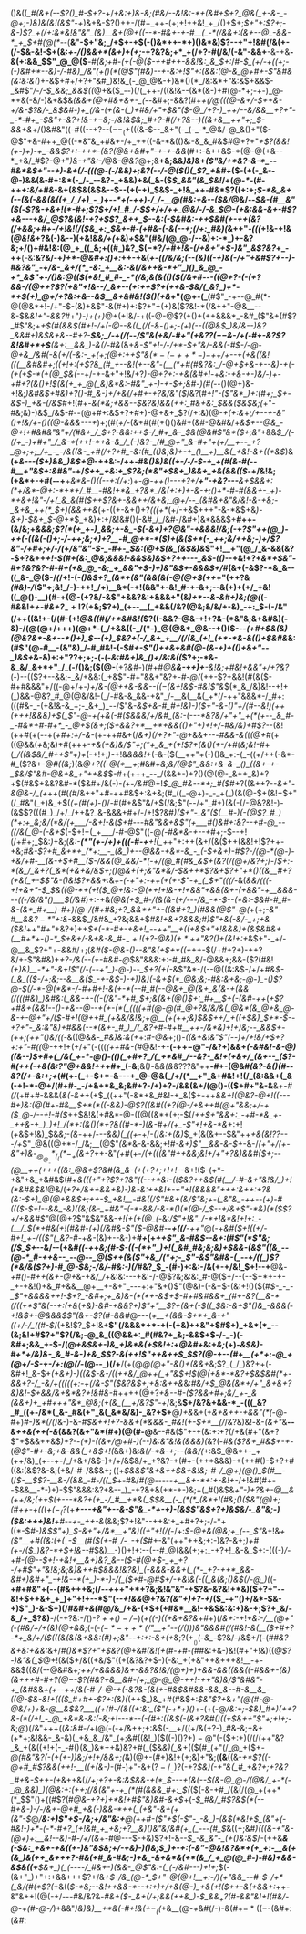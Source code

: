 ()&((*_#(&+(--$?()_#-$+?-*+/_+&:+)&-&;(#&/--&!&:-*+(&#+$+?_@&(_+-&-_-@+;-)&)&(&!(&$"-+_)&+&-$?()++-/(#+_++-(+;+!++&!_+_/()+$+;_$+"+:$?+;-&-)$?_+(/+:&*&!&"&"_(&)__&+(@+((--*-#&+-+-#__(_-*(/&&+:(&+--@_-&&-*_+_$+#(@(*--_(__&"-$+"&;_/+$+-+$(-()&*++-*+)()&*&)$?--+"+!&#(/&(+-(/-$&-&!-$+(&:_+-/()&&+*(&+)+(+;_-+?&?&;+*_+(/+?-#(/&/(-&"-&&+__-&-+&__-&(+:&&_$$"_@_@($__-#_(&;+#-(+(-@($-++#++-&&!&:_&_$+:_/_#-$_(+/-+((+;-(-)&#+*--&)-/-#&)_/&"(+()(*(@$"(#&)--+-&:+!$"+:(&&:(@-&_@+#+-$"&#&(&:&:&(_)+-&$+#+/+?+"&#_)&!&_(-_@_@&-+)&*()(*_/&:&*+"&:&$+&&$-_&#$"_/-/-$_&&;_&&$((_@+&($_--)(/(_++-/((&!&--(&*(&-)+#(@-*+;-+-)_@-*+&(-&/-)&+&$&*_(&&_+(@+#&+&+-_(--*&#+;-&&?(#+*_+(/_@(((@-&+/-$++&-+/&-$?&/-_&$&#-)+_(/&-(+(&-(_)+#&/+"+$&"($-@_/+?-)_++/--&/&&__+?+"-_-*-#+_-$&"+-&?+!&-+$-$&;-/&!&$&;_#+?-#(/+?&--)((&+&__++"+;_$-&&+&*+/()&#&"((-#((--+?--($--_(+$(((&-$--_&+"(-_(-_-*_@&/-@_&()+"($-@$"+&-#++_@((-*&"&_+#&+-/+_++((-&-*&(()&:-&_&_#&$_#_@+?+"_+$?(&&!(+-)+)-+_-&&$?+:-++*-(&?(@&+&#+"-+-+-&&_(#+:-&++&$-*(@-@(+&--*_+&/_#$?-@+"_)&-+"&:-/_@&-_@&?_@+;&__+&;&&_)&)_&+*(_$"&/+*&?-&-*_--#&*&$+"--+)-&_+(/_-(((@-(-/&&_)+;&?(_-_-/_-_@($()(_$?_+&#+*($-(+(-_&--@-)&&(&-#+:&*(-_/-_--&?-_+&&)+&(_&-($_$_&&"(&_$&!_/+(_@-*-_(#-++_+:&/+#&_-&+(&$&(&$&--$--(+(-+)_$&$-_+!&_++-#&*$?((+:+;_$-*&_&+(--(&(-&&(&((+_/_/+)_-_)+--*+(-++)-/_/-__@(#&:+&--($&/_@&/--_$&-(#__&"($(_-*$?&-+&+!(*-#+;$?_$+/+!_#_/-$_$+/+/++_@&/-/-&_$_@-_(+&:&&_-&+-#$?+&---+&/_@$?&(&!_-+?+$$?_&++_$--&:_(-$&#&:-++$&#(+-++(____&?(/+&&;+#+_-/+!&!(/($&_+:_$&+-#-_(_+#&-(-&(_--_+;(/+:_#&)(*&++"_-(((_+!&-+!&(_@&!&_+?&(-)&--)(+&!&_&/+(+_&)_+_$&"(#&/(@_@-/--&)+:-*_)+-&?&;+/()+#&!&:(@_+_((_&;+((#_)&?_$($-*$?_/+#+!&-(/+&+"+$-)&"_&$?&?_+_-++__(*-*&:__&?&/-+_)+*-@&#+:()+:_++-+&(*_+-((/&/&;(--(&)_((-+)&(-/+"+&_#$?+--)-#&?&"_-+/&-_&+/(*_-&:_+__&:-&(/&++&-*+"_)()_&_@_-+*_&$"_+-/()&:_@((_$(*&!_#_#-_-*(/&;&(&(()($(/&_+#-_--(_(@+?-(-(+?&&-/(@_++?$?(+&"+!&--/_&+--(+:++$?+(++&_-$&/(_&?_)+*-*+$(+_)_@+/+?&:+&--&$__&+&#&!($()(+&*+"(@+*-*(_(__#$"_-+--@_#(*-@(@&*+!-/+"-$-(&)+&$"-&(#+)+:$?+"+(+)&($?&!-*(/&++"-@&__--&-$&_&!+"-&&?_#+"_)-)+(+)_@+(+!&/-+((-@-@$?(+()+(++&&&*_-&#_($"&+(#$?_#$"&;+*+$(#(&&$(#+!-/+(-@-_-&(_(_(/(-&*-*()+;-(+)(--((@&$_)&/&--)&?_&&#+)&$&+&--#+?-__$&;_/-+(/(--/$"&(+&_/-#+"(+&?$?(--$_&-/+(-#+-&?$?&!&#+*+$__(&+:__&&_)-&(/-#&*(&+*&-$"+!-/-/+*-$+"&/-&&(-#_$-/-@-@+&_/&#(-&(+/(-&:-_+(+;(@+:++$"&$(*-(-++*-)-$+_+/+--+(_+&((&!(((__&_#&#+;((+!+:(+$?&_(#_+--&!(+--&"-(__(*+#(#&?&:_/-@+$+&-+--&)-+(-_(_+(_+$-*(+(@_$&_(--*+/-+-&+"+!&/+?_)-@+?+:-+&(&#+!_-+*&:-_+&-+-)&/-)+-+#+?(&_(_)+!_$(&(+_+_@(_&)&*&:-#&"_+-)-+-$+;&#-)(#(*--()(@+)&-+!&;_)&#&$+#&)+?()-#_&-)+/+&(/+#+-+?&/&"($_/&?(#_$+!$"-($"&*_)+:(#+;_$+-&$-)_+&-(/&$_#+!(#+-_&(*&;+&&--$&?&)&&(++:_#&+&:_$&&($&$&;(_+"-#&;&)-)&$_/&$-#-*-*(@+#+:&$+?+#+)-@+&+_$?(/+:&)(@-_+(+:&_+;_/+--+-*&"()+!&/+-()(*(@-&&&---+_)+;(#(_+/-_(&+#(#(+()()&#+(&#-@&#&/+_&$+--@&_-@+!+#&#&"&"+/(#&+_/_$+?-&&:+*+$-/_#+_&-_$&*(@&#$"&*($+;&"_+&&_$_/(-(/+_-)+#+"_/_&-*(++!-*+&-&_/_(-)&?-_(#_@+"_&-#+"+(+/__+--_+?_@+;+;_/+_-_-/&((&-_+#(/+?+#_-&:(#_(()&;&)+-+_()__+)__&(_+&!-&+((*&$_)&__(+*&---($+)&&_)&$+*_@_-++&:-/++-#&*()&)&*_((+-/-/-$-+_+(#(&-#(--#__+"&$+:&#&"_-+/_$++_+&:+_$?&;(*&"+$&+_)&&+_+&(&&(($_-+/&!&;(+&*+-+#(--+__+_&*&-()((--+:(/+:_)+_-@-*++()-*--+?+/__+"-+&?-*-*-__&+$&&+:(*+/&*-@+:-*+*+/_#__-#&!+*&_+?&*_/&(+:+)+-&-+;()+*-#-#(&&+-_+)-*+&+!&"-/+(_&_&(#($++$?&+-&&++/&+&;_@+/--_(&#&+&"&/&!-&-+&;-_&+&_++(*_$+)(&&++&_(+-((+-&+()+?_(((+*_(+/-+&$+++"-&-*&$+&_)-&+)-$&+_$-@+*_$_+&)+:+/&!&#()(-&#_/_/&#-/&#+)&*&&&$+__#++-(&/&;+*&&&;$?(*(+_+-)_&&;+-&_-$(_-&+)+?_@&"-+&&&!_/&;(-+?$"++(@_)-++(-((&(-()+;-/-++;&;+)+?__-#_@+*-*($_)+(_&($+*(-_++;&/++&;-)+/$?&"-/+#+;+/-/(_+/&"&"-$-_-#+-_$&:(@+$(&_(&$&)&*$"+!__+"(@_/_&-&&(&?-$+?&++_+!-$(#+(&:_@&;&&&!-&&$&)&$+?++---_&$-(()_--+&!+?+_&*+$&"-#+?&?&?-#-#+(+&_@_-&;_+_&&"+$-)+)&"&$+-&&&$+/_#(&+(-&$?-*&_&--((_&-_@($-/_(_/+!-(_-()&$+?_(&*+(&"(&&(&(-@(@+$(++_+"(++?&_(#&)-/_($"+;&!_/-)-++!_/+)__&*(-+!(&&"+-&!_#-+-&+;--&(+)+(+/_+&!((_@()-__)(#-+(@-(+?&/-&$"+&&?&:+&&&+"(&_)+*--&-&#+)&;(@(_(_-#&_&!+_+_-#_&+?_$_-+!$?(+&;$?+)_(+--__(_+&&(/&?(@&;&/&/+-&)_-+:_$-(-/&"(/+*+*((&!+-(/(#-(+!_@&((#(/+*&#&!(_$?((-&&?-@&-+!+?&-(*&"&;&+&#&)(-&)-/(@(@+/+++)(@+*-(_/+&&((-_/(*-)_@(@&*_@&--+()($-*_--(+#+$&(&)(@&?&*-&+--*()+)_$--(+_)_$&?+(-/_&+_+__/(/(&_(+!_(+*-*&-&(()+$&#&*&:(#$"(@-#__-(&"&)_/-#_#&!-(-$_#+-$"()++&+&#(@-(&-+)+(()+&+"--_)&$+_&-&)+:+"$?$?+;+;-$($-(-*&:_#&_+)&_()+/&:&((*$?+;-*&-&_&/_&+*+"_/_(-/()&;($(@-__(+?_&_#-)(#+#_@&__&-++)+__-&!&;+#&!+&&"+/+?&?_(-)--(($?+--&&;-_&/+&&:(_+&$"-#+"&&+"&?+*-*_#-@(_(++-$?+&&!(#(&($-#+#&&&"+/((-@+/+-_)+/&-(@++&-&*&--$((-$(&+!&$-#&!$"&*_$(*_&_/&)&!--+!+(_)&&-@&?_#_@(@&/&!-(_/-#&-&_&&-+&"_/-__&(__&(_+*(/-++"&&&*-/_#+:(((#&-_-(+&!&-&_+;-_&+_)_--/$"&*-_&$+&-#_#+!&)-)($+"-&-$()$"+/(#--&!_)(++(+++!&&&)+$(_$"-@-+(*+*&(-#($&&&/+/&#_(&:-(---*&?&/+"+"_+(*(+--_&_#-_-#&*+#-#+*_-_@+$(&+;($+&&?+*__+*+&&(()+"+)+!+/-#&/&)+#$?-*-(&!(++#(+(--+(*+#+:+/-&-*(+-++#&+(/_&+)(/+?+"-@_+&&+--_-#&&-&(((@+#_(+((@&&(_+_&;&)+#(+++_-+&(+&)&/$"+;(*+_&_+(+!$?+(&*()(+-/+#(*&;&!-#_+(*_/((&$&/_#++$"+)+*(-+!+;_)-_+!&_&&&!+_(-&-($(__++"+(-)()&_+:-(_-((+/++(-&*-#_($?&+-@_#((&;_)(&_@+?((-@(*__+;_#&#+_&;&/(@$"_&&:+&-&-_()_((&+-+-_$&/$"&#-@&+&_+"++&$_$-#+(+++_--_/(&&+-)+?()(@(@-_&++_&)+?+$(#&$+&&?&#-*($&#+/&(-)-_(+-/&#_@+!_$_@_#&--*+;_#($_#+?((&++?-*-&+"-&_@_&-/_(+*++(#(_(#_/&++"+#-++#&$+:&+&;(#_((_-@+)-_-_+(_)(&(@-$+(&!+$+"(/_#&"(_+)&_+$(_(+(#(*+)-*()_/-#(#+&$"&/+$(/&;$"(--/+"_#+)(&(-(/-@&?&!-)-(&$$?(((#_)_/+/_/++&?_&-&&&+#+/-/+!$?&#_)($+"-_&"($(__#-)(-(@$?_#_)(*+:+_&;&/(*&/(+___/-&+!-&($+#---#&"&&+&$"(+___#()&#+:&?--+#-@_--((/&(_@-(-&+$_(-$+!+(_+___/-#-@$"((-@_(-#&*&-+--+_#+;-$--+!(/+#+;_$&:_)_+&;(*&:-__$(*$"(+-/+)+(((-#-+__+!(_+*+"+:++(&+/(&($++(&&!+!$?++-+&;_#&-$?+#_&+*+_(*+:__-_(&_)+--@&&-+&*-&_-_(-$+&+)-#$?-/(@-*(@-)-+&/+#-__(&-+$+#__($-/&&(@_&&/-*(-+/(@_#(#&_&$+(&?(/(@+/&?+;_/-/_$+:-*(&_/_&+?(_&*(+&+&/&$+;()_@_&+$($+;&"&*&/-$&++*$?&+$?+"+*()((&__#+?(+&(_+-$$"&-()&!$?+&&_+:&*+-(-+"+:_-++(+_(+-$"-+_(_$+"(((/-*&(_&&/(((-+!+&+"-$_$&((@-*+(+!($_@+!&:-@(*+!+!&-+!+&&"+&&(&+-(+&&"-+__&&&---((-/&/&"()___$(/&#_)+:-+&_(@&(+$_#-/(&(&-(+/---/&_-*-$--(*&:-$&#-#_#-&-(&*_#+__)-#+)(@-/(#+#&;+?_&&*+"+-((&#+?_)(#&&(@$"-@(_+(+;_-&"-#__&&$?-*$"+:&_-&&$_/&#&_+?&;&&+$_#&!+&+?&&&;_#_)$"+&(-&/-_+;+&($&!_++"_#+"_+&?+)++_$+(-*-#+-+&+!_--++"__+((+&$+"+!&&&)+(&$&#&+(__#+*+-()-*_$+&+/_-&*+&-&_#-$_-+!($+?-@&)($+*+$+"&?()+(&!+:+*&$+"-_+/-@__&_$?+"+-_&_&_#_/+;(_&#($-@&-()--&"&(+$+*((+_++-$(/+#+?+)-++?&/+-$"&#&)+_+?-/&(--(+-#&#-@_$&"&&&:+:-#_#&_&/-@&&+;&&-($?(#&!_(+)&)__-*+"-&+!$"(/-(--+"_)-@-)--_$+?(+(-_&$"&*-/(--@((&:&$-/+/+*_#&$-(_&_(($-/+;&;--&__&($_-+-&$-)-+_)_)&)(-&_+$(*_@&;&;-#&:&+&;-@-)_-()$?_@-$(/-*-@(*&*-/-#+#+!-&(+-*(--#_#(--@&+_@(&+_&(&-+(&&(/(((#&)_)&#&:(_&&-+-((-(/&"-*+#_$+;&(&+(@()_$+:_#+__$+(-(&#-++*(*+_$?+#&+(&&!--()-+&--@--+(+-(*(_((((+#(@-@(#_@+?&/&/&(_@&*(&_@+&_@-&-+-@+"+/($-#+!(@_++#_(+*&*&/&!&;_+_@__(+(++;&)_$&$_++/_+(*_(+$&)_$+*-$--+?+"-_&:&"&)+#&&(--*(&+-_#_)_/(_&?+#-#+#__++-/&*&)+!+)&;--_&&$+_-_(++;(++"()&/((-_&((@&*&*-*_#&)&:&(+*+:_#-@&_+;()-_((&+&!&"$"(--)+/+!&/+$+?+:+"-#((_@-++!+(+/+"(-(((_(++#&-(#_@&!-+-__(-++$-@$"-/&?+)&&+*(-&#&!-&-@_)_(_(&--)_$+#+(_/&(_+-*-@()-(()(_+#+?_/(_+*&#_/--&?-_&!+(+&+/_(&+--_($?-#(++(-+&(&:$?$"_@+&&!+_+*+#+_(-&;__&(_)-_&_&(&_&?$?$?&"++__-#+-(@&#_(&?-*&*()(#--&?(/+-&:+;+_(#(+-(_+-$+*-&---+_@-@&(_/+/(*__+"_&+#&!+!(/_(&:&&+(_&(-+!-*-@+/(#+#-_-/+&+*&_&;&#+?-/+)+?-/&&(&+/(@()-(($+#+"&-&__&_+-#(/_(+#+#-&&&(*&_(-&_+*+(+$_((++"(-&*+&_#&!-+_&($+_-_++_&&*+!(@&?-@+!(*(--*-#+)&:(@(#+*-#&__$+*(*((-&&)-@$?((&#((+?(@-/+*&++#(@+"&*&;+/-+($_@-/--+!-#($_++$&!&(+#&*-@-((@((&*+(+;-$(/_++$+"&&+:_-+#-*&_+-_++&-+_)_)+!_/(*+:(&()(*+?&((#-*-)(&-#+/(+_-$"+!+&-*&_+:+!(*+*&$+!&)_$&_&;-(&_-++/-*--_&&)_(_((+-*+/_-()&:+(&)_$_+(&(&+--$&"++_+&(&!$?$?---/+_$"_@&((@+*-/_/&;__(@$"_(&*_&-&-&&;+!_#-&+)$"__&&-&-$+_-&-/___(+"+/_(+-&"+)_&_-_$_@_@__-*_(_((*-_+$(&+?+_+-&"_(+#_(+*-/(_+(((&"_#+_+&&;&!+/+"+?&)_&&#($+;--(@__++(+++((&:_@&*$?&#(&_&-(+(+?+;+!+!-*-&+!($-(+*-+&"+&_+&#&$(#+_&(((+"+?$?+?&"((--+*&:-(($&?++&$(#(__/-#-&+"&!&/_)+!(*&#&$&!_@&/(*+?+/&++&&+&)-)&-&:++&!+-+"+!(&&&&"+++:&++:+?&(&:-$+)_@(@+&&$+;+*_+-$_+&!__-#&((/$"___#&+(_&/$"&;+-(_&"&_-++--(+)-#((($-$+!--&&_-&)((&;(&-_+#&"-(-*-&&/-&-*()(*(@-/_$--+/&+$"-*&)(*($$?+/+&&#$"_@(@+?$"&$&"&&-*+!(+(+(@_(-*&:_/$"+!&"_/-*+!&*&!+!+:_-(__/_$(*+#&(+!(#&#-(+)(/&#&-$"($-@&#-__-+((/__-++"_@(-+*&#($+!((+/-#+!_+-/(($"(_&?-#-*+_&-_(&)+--&-)+__#_+_$($+*++$"_&-#&$_--&+:(#$"(*$"&;(/_$_$+*--&/--(+&#_((-+_+*&;(#-$-((-(*+"_)+!(_&#_#&;&;&)+$&&-(_&$"((&_--(@-*_#-++&--_--@--_@($++(&(_$"+&_/(*+;-_$"-*_&$"&#&-(_--+/((_)$?(*&/&($?+)-#_@-$&;-/&/-#&:-)(/_#&?_$_-(#-)+:&:-/&(+-+/&!_$+!--+__@&*-_+#()-#_++(&+-@+*&-+*&/_/+*&:&:---+&:-/-@$?&;&:&:_#-@($+/--(--$+*+-+-_+-+&!()+&_#+&&__@+__+-&+"_---+:+"&+()$"(@&)-(-&+$-(&:+!()($(#_$-_-_-_$"+&&&&++!-$+?_-&#+;+_&)&-(*(*+-&$+$-#+#&#&&+_(#+-&?(__&-*(/((+*$"&(-*-*+:(+&_(_+*&)-*&#-+&___&?+)$"+"__$?+(&*+(-$((_$&:-*&+$"()&_-&&&(-+!&$+_-@&&&$$"(&+-$?(#-&&#_@---(_+__+(&&-$+*+_&-+"((+/-/_((#-$_/(+&!$?_$+!&+__$"(/&&&*+*-+(-(+&)++&"+$_#_$+)_+&*(*_--(&;&!+#$?+"$?(/&;-@_&_((@&&+:_#(#&?+_&;-&&$+$-/-_-)(-&#+;&&_+-$-/(@_+&$&+-)&_+)&*&(+$&!+:_+_@&#+_&:+_&;_(+)-*&$&)-#+*+/&)&-_&_#-&-)+&_$$?-&(++!$"++&++$_$$?(@-+--(#+__(+*+:-@_+(@+/-$-+-/+:(@(/-*(@--_)(/+__/(+(@_@(@+"-&()+(&&+_&;$?_(_/_)&?++(-&#+!_&-$+*_(+_&+_)-)((&$-&-/((++&/_@++(_+"&$+!_$(@(+&*-*&?+$&$&#(*+-&&+?-/_-&/+(((((+:-+(/&-$"($&?&$+;_+&:&_++&*&:_#&/+$_@&(&*+/+"_&+&+?&)&!-$+&&/&+&*&?+!&#&-_#++++(@+?_+&--#-($?&&+#+;&/_+-_&(&&+)+_+#+++"&*_@&;(+(&_(__+/&?$"-+_/&;&__$+/&?&+&&-*_-(((_&?_#_((+-/&*(_&-_#&(+"_&(_&*&/&)-_&?+$+__@_)+&_&+(+_&*+*&++-+&&"(*(-_@-#+)_#-)&*(/()_&-)-&-#_$&++!+?-&&+(*&&&-_#&!(+-$+*__(/_/&?&)&!_-_&-_(&+"_&__--&*_++&(++_(-&*(&&?(&+"&*(#+)(@(#-@__&--#&($"+-+(&:+:+?(/+&(#+"(&+?$"+$&&++&$_)+?-_-*(+_)-((&+/_@+#-)(--)&:&"&!&_(&_&&)(*&?(*-#&$($$?&+_#&$+-+*-(_@$"-#+-&;+&-&&(_+&$+!(_&&+)&:_&(/-*&-+;--(&&/(_+:&$_@&*+-_+(++/&)_(+--+-/_/+&+/&$-)+/+/&$&/+_+?&?-+(#+-(++*&&&)-+(++#()-$+?+#((&:(&$?&-&;(+&/-#-/&$&$+;($(+_$&&$"&+&++$&+&!&;-#-/_@+)(@()_$(#__-_(/_$-__$$?-__&-/(&&_-#-/((_$_+-#&/_#(@-----+__&+-*+:+-&!+-_/+!&#(#+--$&&__-*-)+)-$$"&&&:&?+&--_)_-+?&+&(+*-+-)&;+(_#()&$&*+"-)+?&+-@__&_(++/&;(_+_+$(+---*&?+(+_-/_#__+*&(_$_$&__(-_(*(*_(&*+!(#&;()($&"(@_)+;(#++-+(_(*(_+$(-_($?_(+*__+_---+&"+-_-&-$"&_-*+-+)-(&$$"&$+?+)&$&/-_&"&;-)($&:+++)&!__+#--+-_++-&*(&&;$?+!&"--++&:+_+#+?+;-/-*+((*-$_#-)&$$"+)_$-&+"+/&*__+"&)((+"+!(/(_-/+:_$-@+&(@&;+_(--_$"_&+!&_+($"__+#((&:(+(_-$__(#($(+-#_/-_-+($_#+-&"(++"++&;+:-)&?-&+;_)+#(+-/($_)&?-*+$+!&--#_$&)__-)()+!+:--(--#_@(&&(+;+:_-+?+!_&-&_$+:-(((-)_/-_+*_#-_(@--_$+!-+&!+__&+)&?_&--($-#(@+$-_+_+?-/+#$"+"&!&;&;&)&++#_$&&&!&?&)_(-&&&-&&+(_(*-_+?-++*_&&-&#+)&#+"_-+!&--*(+_)-*-)-/(_($+#-@_#_$+/-+&!&(-((_&(&;()&$(/-@_)(*(-__+#+#&"+(--(#&+++&;(/-_-+_++"+*+?&;&!&"&"-+$?&-&?&!+*&)($+?+"--&!+$++&+_+_)+"+!+--*$"(_--+!&&_@+?&_$?($&"+)+?-+_/($_-+"()+/&*-$&-+)$"_)-&-$+)(/_#&#+&(#_@_/_&_/+&-(+$+(+#&*__&!-+&$&:&:+)&-+;$?+_&/-&_/+_$?&)__-/(-+?&:-/()_-$?++()-/-$_)(*+((_-)(_(+&+&?&*+#+)(/_&+:-_+!_+&:-/__(@+"(-(#&/+/+(&)(@+&&;_(-(-_($-*-++*(/$"__+"_--*(/()_)_)&"&&&#(/(#&!-_&(__($+#+?-*+_&/+/($(((&(&(&+&&:(#_)+;&"--+:+:-&+(+*&;$?(+__()($-*&_-*$?&/-/&$+/(-(#_#&?&+&:+&&:_&+/_#()&*$?+"+$&?(@_+&#_(&!(+(#-+_#_-(#_#&:+&-)&!(#+"+!&)((_@$?-)&"&(_$_@+!(&($+/&((+&/$"((+(&?&?+$-)(-&:_+(+&"++&+++&!__-+-&&$((&/(--@&#&*+;_++/+&&&&)&+-&&?&!&/(@+)+)+&&-&&((&&((-#&&+_-(&)(&+++#-#+_$?(@-$-_$?(#&?+&__&#-(+;_@-@_@-++!-++"&)&/$"&#&"-+_(&#&*&*+(_+--_++/&(-#-/-@-+(-&?&-(&(+-#&$&#&&-&&_&--#-&__&_-((@-$&-&!+(((_$_#+#+-$?+:_(&)(*(++$_)&_+#(#&$+:_$&"$?+_&_+"(@(#-@-@&/+)+_&-_@__&$&?___((+(#-/(&((+:&:_($"(-+*+)()_+-(+(-@_/&:+;-$&)_#+)(++?&-(*(/+!_-_@_+&*&-&:(-&;+!---*--(-(#+:((&$(-(&+?&#()((+$&++"$"+;+!+;-_&;_@_)(/&"+++((_&:&#-/_+(@(-(-+/&++;+:&$(-__+/((+/&(+?-)_#&-&;+&+(+*+;&!&&-_&-&)(_+&_&_/&"_(+;&#((&!_)($((-)()$?+)-@$"(-($+:+)(/(/(++"&?_&_+(&((+!+(-_-#()(&_)&*++&)&?+#(_($&*&)(_&*+(($(#_(+"(/_@_+($+*-@(#&"&?(-(+(+-)_)&;_/+!+/&&+;(*&)(@+-(#+)&!+(+;&)+"&;(__(&__((&-_+*$?((-@+#_#$?&&(++!-__((+(&-)-_(#-)+"-&+($?-/__-)$?(-+?_$&)(-+"&(_#_+&?+;+?&?_#+&-$++-(+_&++&(/_/+;+?+-&:&$&&-+(*_$---+(&(--$(&-@_@-/(@&/_+-*(-_@_&&)_)(@&:+:(++;(/&(&"+-+_(*(#(&&&_#+:_$(_($(-&-+#_/(&(/(@_+(++*(*_$$"()+((#$?(#_@&-+?+)+*&!+#$"&)&#-&+$_+(_-$_#&/_#$?&$(*(--#+&-)-/-/&+-@+#_+&(-)&&-*++(_(+&"-&+(+(&"-$_@_/__&:+)$"+$-/&;+/&"&:+__@(++#-($"+$(-$"-_-&_)-(&$(*&!+$_(&"+(-#&!-)+*-(-*-#+?_(+!&#_+_+&;+?__&)()&"&/&#(+_(_---(#_$_&((+;&#_)(*((&-+"&-(@+)+:__&!--&)-#-/+/(*&_+-_#_@---$-+&)$?+!-&_--$_-&_&"-_(+()&:&$_/-(++&*__&(-$&:_+&+-+&((+-)&"&$&;+/-+&)-)_(_)&;_$_)+-+:(-&"-@&!&?&*+(+_+:-__&(+(&_)&(++_&+++?-#&(+#_&-#&;-)+&_-&+&*&(+*(&_/_+_@(@_#-)-#&)+&&-&$_&((+__$&+_)(_(----/_#&+-)(&&-_@$"&:-(_(-/&#---*_)+!+;_$(-(&+"_)+"+:+&&+++$?+/&*+$-/&_(@-*_$+"-@(@+!__+:-/_)_(+"&&_--#-$-/+*(_&/(#(*$?(*+&((_$-*&;--&!++&&-*--+:+)+/+&(@-)_+&(+!($++-&(+&&+:_++-&"&++!(@(-+/---#&/&?&*-#&+($-_&+(/+;&&(++&_)-$_&&*_$_+$?(#-&&"&!+!(#&/-@-+(#-@-/_)+&&"_)&)&)__+*&(-#+!&$(+-_($(_+&__(@-*+*&#(/-)-&(#+$-*((-$-(&#+:(_&#_:

